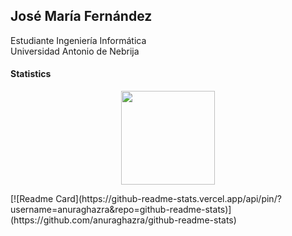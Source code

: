 ## José María Fernández   
Estudiante Ingeniería Informática  
Universidad Antonio de Nebrija

#### Statistics

<p align=center>
  <img height=150 align="center" src="https://github-readme-stats.vercel.app/api/top-langs/?username=Josojmf&layout=compact&theme=tokyonight&show=reviews,discussions_started,discussions_answered,prs_merged,prs_merged_percentage">
</p>
<p>
[![Readme Card](https://github-readme-stats.vercel.app/api/pin/?username=anuraghazra&repo=github-readme-stats)](https://github.com/anuraghazra/github-readme-stats)
</p>
</br>

